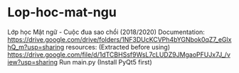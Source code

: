 # Lop-hoc-mat-ngu
Lớp học Mật ngữ - Cuộc đua sao chổi (2018/2020)
Documentation: https://drive.google.com/drive/folders/1NF3DUcKCVPh4bYGNbok0qZ7_eGlxhQ_m?usp=sharing
resources: (Extracted before using) https://drive.google.com/file/d/1dTCBHSsf9WsL7cLUDZ9JMgaoPFUJx7J_/view?usp=sharing
Run main.py (Install PyQt5 first)
